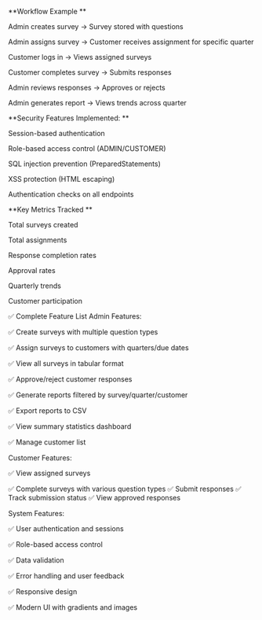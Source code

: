 **Workflow Example
**

Admin creates survey → Survey stored with questions

Admin assigns survey → Customer receives assignment for specific quarter

Customer logs in → Views assigned surveys

Customer completes survey → Submits responses

Admin reviews responses → Approves or rejects

Admin generates report → Views trends across quarter


**Security Features Implemented:
**


Session-based authentication

Role-based access control (ADMIN/CUSTOMER)

SQL injection prevention (PreparedStatements)

XSS protection (HTML escaping)

Authentication checks on all endpoints


**Key Metrics Tracked
**

Total surveys created

Total assignments

Response completion rates

Approval rates

Quarterly trends

Customer participation



✅ Complete Feature List
Admin Features:

✅ Create surveys with multiple question types

✅ Assign surveys to customers with quarters/due dates

✅ View all surveys in tabular format

✅ Approve/reject customer responses

✅ Generate reports filtered by survey/quarter/customer

✅ Export reports to CSV

✅ View summary statistics dashboard

✅ Manage customer list


Customer Features:


✅ View assigned surveys

✅ Complete surveys with various question types
✅ Submit responses
✅ Track submission status
✅ View approved responses

System Features:

✅ User authentication and sessions

✅ Role-based access control

✅ Data validation

✅ Error handling and user feedback

✅ Responsive design

✅ Modern UI with gradients and images
